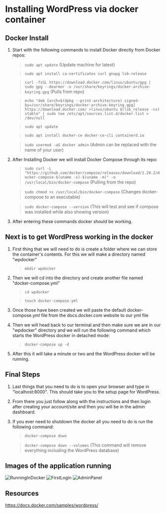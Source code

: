 # Installing WordPress via docker container

## Docker Install

1. Start with the following commands to install Docker directly from Docker repos:
    >```sudo apt update``` (Update machine for latest)

    >```sudo apt install ca-certificates curl gnupg lsb-release```

    >```curl -fsSL https://download.docker.com/linux/ubuntu/gpg | sudo gpg --dearmor -o /usr/share/keyrings/docker-archive-keyring.gpg``` (Pulls from repo)

    >```echo "deb [arch=$(dpkg --print-architecture) signed-by=/usr/share/keyrings/docker-archive-keyring.gpg] https://download.docker.com/ >linux/ubuntu $(lsb_release -cs) stable" | sudo tee /etc/apt/sources.list.d/docker.list > /dev/null```

    >```sudo apt update```

    >```sudo apt install docker-ce docker-ce-cli containerd.io```

    >```sudo usermod -aG docker admin``` (Admin can be replaced with the name of your user)

2. After Installing Docker we will install Docker Compose through its repo:
    > ```sudo curl -L "https://github.com/docker/compose/releases/download/1.29.2/docker-compose-$(uname -s)-$(uname -m)" -o /usr/local/bin/docker-compose``` (Pulling from the repo)

    >```sudo chmod +x /usr/local/bin/docker-compose``` (Changes docker-compose to an executable)


    >```sudo docker-compose --version``` (This will test and see if compose was installed while also showing version)

3. After entering these commands docker should be working.

## Next is to get WordPress working in the docker

1. First thing that we will need to do is create a folder where we can store the container's contents. For this we will make a directory named "wpdocker"
    >```mkdir wpdocker```

2. Then we will cd into the directory and create another file named "docker-compose.yml"
    >```cd wpdocker```

    >```touch docker-compose.yml```

3. Once those have been created we will paste the default docker-compose.yml file from the docs.docker.com website to our yml file

4. Then we will head back to our terminal and then make sure we are in our "wpdocker" directory and we will run the following command which starts the WordPress docker in detached mode:
    >```docker-compose up -d```

5. After this it will take a minute or two and the WordPress docker will be running.

## Final Steps 

1. Last things that you need to do is to open your browser and type in "localhost:8000". This should take you to the setup page for WordPress.

2. From there you just follow along with the instructions and then login after creating your account/site and then you will be in the admin dashboard.

3. If you ever need to shutdown the docker all you need to do is run the following command:
    >```docker-compose down```

    >```docker-compose down --volumes``` (This command will remove everything including the WordPress database)

## Images of the application running
![RunningInDocker](https://user-images.githubusercontent.com/73131611/142069413-2da66317-e44f-4371-989c-7f3e5fc1d071.png)
![FirstLogin](https://user-images.githubusercontent.com/73131611/142069495-212f6251-25a8-46df-aaf0-ac9f8931c866.png)
![AdminPanel](https://user-images.githubusercontent.com/73131611/142069598-2217cbec-08cf-4dc6-b40b-cdf0f579bbf7.png)



## Resources

https://docs.docker.com/samples/wordpress/

